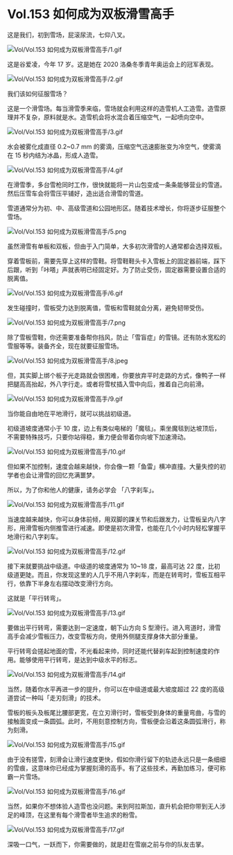# Vol.153 如何成为双板滑雪高手

这是我们，初到雪场，屁滚尿流，七仰八叉。

![Vol/Vol.153 如何成为双板滑雪高手/1.gif](https://file.hsyhx.top/iPaperClipICU/web/assets/image/文字稿/Vol/Vol.153%20如何成为双板滑雪高手/1.gif?imageMogr2/format/avif)

这是谷爱凌，今年 17 岁。这是她在 2020 洛桑冬季青年奥运会上的冠军表现。

![Vol/Vol.153 如何成为双板滑雪高手/2.gif](https://file.hsyhx.top/iPaperClipICU/web/assets/image/文字稿/Vol/Vol.153%20如何成为双板滑雪高手/2.gif?imageMogr2/format/avif)

我们该如何征服雪场？

这是一个滑雪场。每当滑雪季来临，雪场就会利用这样的造雪机人工造雪。造雪原理并不复杂，原料就是水。造雪机会将水混合着压缩空气，一起喷向空中。

![Vol/Vol.153 如何成为双板滑雪高手/3.gif](https://file.hsyhx.top/iPaperClipICU/web/assets/image/文字稿/Vol/Vol.153%20如何成为双板滑雪高手/3.gif?imageMogr2/format/avif)

水会被雾化成直径 0.2\~0.7 mm 的雾滴，压缩空气迅速膨胀变为冷空气，使雾滴在 15 秒内结为冰晶，形成人造雪。

![Vol/Vol.153 如何成为双板滑雪高手/4.gif](https://file.hsyhx.top/iPaperClipICU/web/assets/image/文字稿/Vol/Vol.153%20如何成为双板滑雪高手/4.gif?imageMogr2/format/avif)

在滑雪季，多台雪枪同时工作，很快就能将一片山包变成一条条能够营业的雪道。然后压雪车会将雪压平铺好，造出适合滑雪的雪道。

雪道通常分为初、中、高级雪道和公园地形区。随着技术增长，你将逐步征服整个雪场。

![Vol/Vol.153 如何成为双板滑雪高手/5.png](https://file.hsyhx.top/iPaperClipICU/web/assets/image/文字稿/Vol/Vol.153%20如何成为双板滑雪高手/5.png?imageMogr2/format/avif)

虽然滑雪有单板和双板，但由于入门简单，大多初次滑雪的人通常都会选择双板。

穿着雪板前，需要先穿上这样的雪鞋。将雪鞋鞋头卡入雪板上的固定器前端，踩下后跟，听到「咔嗒」声就表明已经固定好。为了防止受伤，固定器需要设置合适的脱离值。

![Vol/Vol.153 如何成为双板滑雪高手/6.gif](https://file.hsyhx.top/iPaperClipICU/web/assets/image/文字稿/Vol/Vol.153%20如何成为双板滑雪高手/6.gif?imageMogr2/format/avif)

发生碰撞时，雪板受力达到脱离值，雪板和雪鞋就会分离，避免韧带受伤。

![Vol/Vol.153 如何成为双板滑雪高手/7.png](https://file.hsyhx.top/iPaperClipICU/web/assets/image/文字稿/Vol/Vol.153%20如何成为双板滑雪高手/7.png?imageMogr2/format/avif)

除了雪板雪鞋，你还需要准备帮你挡风，防止「雪盲症」的雪镜。还有防水宽松的雪服等等。装备齐全，现在就要征服雪场。

![Vol/Vol.153 如何成为双板滑雪高手/8.jpeg](https://file.hsyhx.top/iPaperClipICU/web/assets/image/文字稿/Vol/Vol.153%20如何成为双板滑雪高手/8.jpeg?imageMogr2/format/avif)

但，其实脚上绑个板子光走路就会很困难，你要放弃平时走路的方式，像鸭子一样把腿高高抬起，外八字行走。或者将雪杖插入雪中向后，推着自己向前滑。

![Vol/Vol.153 如何成为双板滑雪高手/9.gif](https://file.hsyhx.top/iPaperClipICU/web/assets/image/文字稿/Vol/Vol.153%20如何成为双板滑雪高手/9.gif?imageMogr2/format/avif)

当你能自由地在平地滑行，就可以挑战初级道。

初级道坡度通常小于 10 度，边上有类似电梯的「魔毯」。乘坐魔毯到达坡顶后，不需要特殊技巧，只要你站得稳，重力便会带着你向坡下加速滑动。

![Vol/Vol.153 如何成为双板滑雪高手/10.gif](https://file.hsyhx.top/iPaperClipICU/web/assets/image/文字稿/Vol/Vol.153%20如何成为双板滑雪高手/10.gif?imageMogr2/format/avif)

但如果不加控制，速度会越来越快，你会像一颗「鱼雷」横冲直撞。大量失控的初学者也会让滑雪的回忆充满噩梦。

所以，为了你和他人的健康，请务必学会 「八字刹车」。

![Vol/Vol.153 如何成为双板滑雪高手/11.gif](https://file.hsyhx.top/iPaperClipICU/web/assets/image/文字稿/Vol/Vol.153%20如何成为双板滑雪高手/11.gif?imageMogr2/format/avif)

当速度越来越快，你可以身体前倾，用双脚的踝关节和后跟发力，让雪板呈内八字形，用滑雪板内侧推雪进行减速。即使是初次滑雪，也能在几个小时内轻松掌握平地滑行和八字刹车。

![Vol/Vol.153 如何成为双板滑雪高手/12.gif](https://file.hsyhx.top/iPaperClipICU/web/assets/image/文字稿/Vol/Vol.153%20如何成为双板滑雪高手/12.gif?imageMogr2/format/avif)

接下来就要挑战中级道。中级道的坡度通常为 10\~18 度，最高可达 22 度，比初级道更陡。而且，你发现这里的人几乎不用八字刹车，而是在转弯时，雪板互相平行，依靠下半身左右摆动改变滑行方向。

这就是「平行转弯」。

![Vol/Vol.153 如何成为双板滑雪高手/13.gif](https://file.hsyhx.top/iPaperClipICU/web/assets/image/文字稿/Vol/Vol.153%20如何成为双板滑雪高手/13.gif?imageMogr2/format/avif)

要做出平行转弯，需要达到一定速度，朝下山方向 S 型滑行。进入弯道时，滑雪高手会减少雪板压力，改变雪板方向，使用外侧腿支撑身体大部分重量。

平行转弯会搓起地面的雪，不光看起来帅，同时还能代替刹车起到控制速度的作用。能够使用平行转弯，是达到中级水平的标志。

![Vol/Vol.153 如何成为双板滑雪高手/14.gif](https://file.hsyhx.top/iPaperClipICU/web/assets/image/文字稿/Vol/Vol.153%20如何成为双板滑雪高手/14.gif?imageMogr2/format/avif)

当然，随着你水平再进一步的提升，你可以在中级道或最大坡度超过 22 度的高级道尝试一种叫「走刃刻滑」的技术。

雪板的板头及板尾比腰部更宽，在立刃滑行时，雪板受到身体的重量弯曲，与雪的接触面变成一条圆弧。此时，不用刻意控制方向，雪板便会沿着这条圆弧滑行，称为刻滑。

![Vol/Vol.153 如何成为双板滑雪高手/15.gif](https://file.hsyhx.top/iPaperClipICU/web/assets/image/文字稿/Vol/Vol.153%20如何成为双板滑雪高手/15.gif?imageMogr2/format/avif)

由于没有搓雪，刻滑会让滑行速度更快，假如你滑行留下的轨迹永远只是一条细细的雪痕，这意味你已经成为掌握刻滑的高手。有了这些技术，再勤加练习，便可称霸一片雪场。

![Vol/Vol.153 如何成为双板滑雪高手/16.gif](https://file.hsyhx.top/iPaperClipICU/web/assets/image/文字稿/Vol/Vol.153%20如何成为双板滑雪高手/16.gif?imageMogr2/format/avif)

当然，如果你不想体验人造雪也没问题。来到阿拉斯加，直升机会把你带到无人涉足的峰顶，在这里有每个滑雪者毕生追求的粉雪。

![Vol/Vol.153 如何成为双板滑雪高手/17.gif](https://file.hsyhx.top/iPaperClipICU/web/assets/image/文字稿/Vol/Vol.153%20如何成为双板滑雪高手/17.gif?imageMogr2/format/avif)

深吸一口气，一跃而下，你需要做的，就是赶在雪崩之前与你的队友击掌。
